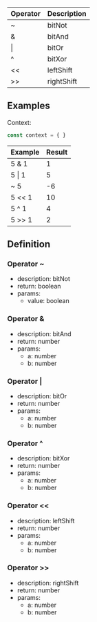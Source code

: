 |Operator |Description  |
|---------|-------------|
|~				|bitNot				|
|&				|bitAnd				|
|\|				|bitOr				|
|^				|bitXor				|
|<<				|leftShift		|
|>>				|rightShift		|

## Examples

Context:

```js
const context = { }
```

| Example   | Result 		|
|-----------|-----------|
|5 & 1			|1					|
|5 \| 1			|5					|
|~ 5				|-6					|
|5 << 1			|10					|
|5 ^ 1			|4					|
|5 >> 1			|2					|

## Definition

### Operator ~

- description: bitNot
- return: boolean
- params:
	- value: boolean

### Operator &

- description: bitAnd
- return: number
- params:
	- a: number
	- b: number

### Operator |

- description: bitOr
- return: number
- params:
	- a: number
	- b: number

### Operator ^

- description: bitXor
- return: number
- params:
	- a: number
	- b: number

### Operator <<

- description: leftShift
- return: number
- params:
	- a: number
	- b: number

### Operator >>

- description: rightShift
- return: number
- params:
	- a: number
	- b: number
